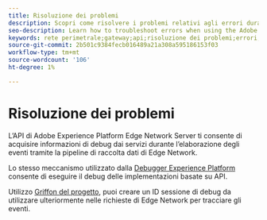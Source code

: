 ```yaml
---
title: Risoluzione dei problemi
description: Scopri come risolvere i problemi relativi agli errori durante l’utilizzo dell’API di Adobe Experience Platform Edge Network Server
seo-description: Learn how to troubleshoot errors when using the Adobe Experience Platform Edge Network Server API
keywords: rete perimetrale;gateway;api;risoluzione dei problemi;errori;griffon
source-git-commit: 2b501c9384fecb016489a21a308a595186153f03
workflow-type: tm+mt
source-wordcount: '106'
ht-degree: 1%

---
```



# Risoluzione dei problemi

L’API di Adobe Experience Platform Edge Network Server ti consente di acquisire informazioni di debug dai servizi durante l’elaborazione degli eventi tramite la pipeline di raccolta dati di Edge Network.

Lo stesso meccanismo utilizzato dalla [Debugger Experience Platform](https://experienceleague.adobe.com/docs/debugger-learn/tutorials/experience-platform-debugger/introduction-to-the-experience-platform-debugger.html?lang=en) consente di eseguire il debug delle implementazioni basate su API.

Utilizzo [Griffon del progetto](https://aep-sdks.gitbook.io/docs/beta/project-griffon), puoi creare un ID sessione di debug da utilizzare ulteriormente nelle richieste di Edge Network per tracciare gli eventi.

